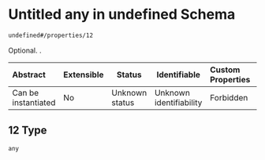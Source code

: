 # Untitled any in undefined Schema

```txt
undefined#/properties/12
```

Optional. .


| Abstract            | Extensible | Status         | Identifiable            | Custom Properties | Additional Properties | Access Restrictions | Defined In                                                                      |
| :------------------ | ---------- | -------------- | ----------------------- | :---------------- | --------------------- | ------------------- | ------------------------------------------------------------------------------- |
| Can be instantiated | No         | Unknown status | Unknown identifiability | Forbidden         | Allowed               | none                | [movement.schema.json\*](../../out/movement.schema.json "open original schema") |

## 12 Type

`any`
